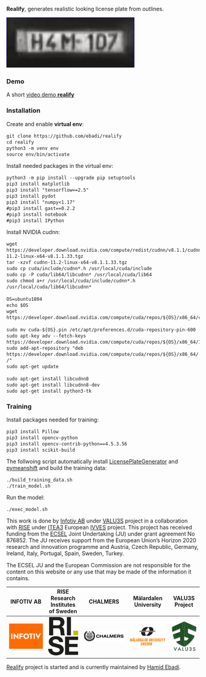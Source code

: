 **Realify**, generates realistic looking license plate from outlines.

![Realify](resources/sample.png)

### Demo

A short [video demo **realify** ](https://www.youtube.com/watch?v=D-7qlTAg3Zw)


### Installation
Create and enable **virtual env**:
```
git clone https://github.com/ebadi/realify
cd realify
python3 -m venv env
source env/bin/activate
```
Install needed packages in the virtual env:
```
python3 -m pip install --upgrade pip setuptools
pip3 install matplotlib
pip3 install "tensorflow==2.5"
pip3 install pydot
pip3 install "numpy<1.17"
#pip3 install gast==0.2.2
#pip3 install notebook
#pip3 install IPython
```

Install NVIDIA cudnn:
```
wget https://developer.download.nvidia.com/compute/redist/cudnn/v8.1.1/cudnn-11.2-linux-x64-v8.1.1.33.tgz
tar -xzvf cudnn-11.2-linux-x64-v8.1.1.33.tgz
sudo cp cuda/include/cudnn*.h /usr/local/cuda/include 
sudo cp -P cuda/lib64/libcudnn* /usr/local/cuda/lib64 
sudo chmod a+r /usr/local/cuda/include/cudnn*.h /usr/local/cuda/lib64/libcudnn*

OS=ubuntu1804
echo $OS
wget https://developer.download.nvidia.com/compute/cuda/repos/${OS}/x86_64/cuda-${OS}.pin 

sudo mv cuda-${OS}.pin /etc/apt/preferences.d/cuda-repository-pin-600
sudo apt-key adv --fetch-keys https://developer.download.nvidia.com/compute/cuda/repos/${OS}/x86_64/7fa2af80.pub
sudo add-apt-repository "deb https://developer.download.nvidia.com/compute/cuda/repos/${OS}/x86_64/ /"
sudo apt-get update

sudo apt-get install libcudnn8
sudo apt-get install libcudnn8-dev
sudo apt-get install python3-tk
```

### Training
Install packages needed for training:

```
pip3 install Pillow
pip3 install opencv-python
pip3 install opencv-contrib-python==4.5.3.56
pip3 install scikit-build
```

The follwoing script automatically install [LicensePlateGenerator](https://github.com/ebadi/LicensePlateGenerator) and [pymeanshift](https://github.com/fjean/pymeanshift/wiki/Install) and build the training data:

```
./build_training_data.sh
./train_model.sh
```

Run the model:
```
./exec_model.sh
```




This work is done by [Infotiv AB](https://www.infotiv.se) under [VALU3S](https://valu3s.eu) project in a collaboration with [RISE](https://www.ri.se) under [ITEA3](https://itea4.org) European [IVVES](https://itea4.org/project/ivves.html) project. This project has received funding from the [ECSEL](https://www.ecsel.eu) Joint Undertaking (JU) under grant agreement No 876852. The JU receives support from the European Union’s Horizon 2020 research and innovation programme and Austria, Czech Republic, Germany, Ireland, Italy, Portugal, Spain, Sweden, Turkey.

The ECSEL JU and the European Commission are not responsible for the content on this website or any use that may be made of the information it contains.


INFOTIV AB | RISE Research Institutes of Sweden | CHALMERS | Mälardalen University | VALU3S Project
------------ |  ------------  | ------------ | ------------ | ------------ 
![](resources/logos/INFOTIV-logo.png)  | ![](resources/logos/RISE-logo.png)  | ![](resources/logos/CHALMERS-logo.png) | ![](resources/logos/Malardalen-logo.png) | ![](resources/logos/VALU3S-logo.png) 

[Realify](https://github.com/ebadi/ScenarioGenerator) project is started and is currently maintained by [Hamid Ebadi](https://github.com/ebadi).

